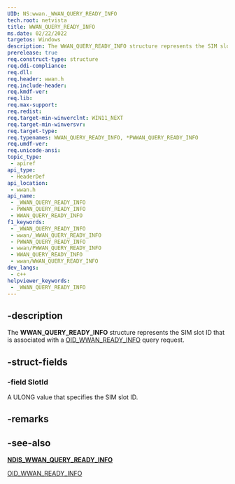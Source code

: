 ```yaml
---
UID: NS:wwan._WWAN_QUERY_READY_INFO
tech.root: netvista
title: WWAN_QUERY_READY_INFO
ms.date: 02/22/2022
targetos: Windows
description: The WWAN_QUERY_READY_INFO structure represents the SIM slot ID for OID_WWAN_READY_INFO query requests.
prerelease: true
req.construct-type: structure
req.ddi-compliance: 
req.dll: 
req.header: wwan.h
req.include-header: 
req.kmdf-ver: 
req.lib: 
req.max-support: 
req.redist: 
req.target-min-winverclnt: WIN11_NEXT
req.target-min-winversvr: 
req.target-type: 
req.typenames: WWAN_QUERY_READY_INFO, *PWWAN_QUERY_READY_INFO
req.umdf-ver: 
req.unicode-ansi: 
topic_type:
 - apiref
api_type:
 - HeaderDef
api_location:
 - wwan.h
api_name:
 - _WWAN_QUERY_READY_INFO
 - PWWAN_QUERY_READY_INFO
 - WWAN_QUERY_READY_INFO
f1_keywords:
 - _WWAN_QUERY_READY_INFO
 - wwan/_WWAN_QUERY_READY_INFO
 - PWWAN_QUERY_READY_INFO
 - wwan/PWWAN_QUERY_READY_INFO
 - WWAN_QUERY_READY_INFO
 - wwan/WWAN_QUERY_READY_INFO
dev_langs:
 - c++
helpviewer_keywords:
 - _WWAN_QUERY_READY_INFO
---
```


## -description

The **WWAN_QUERY_READY_INFO** structure represents the SIM slot ID that is associated with a [OID_WWAN_READY_INFO](/windows-hardware/drivers/network/oid-wwan-ready-info) query request.


## -struct-fields

### -field SlotId

A ULONG value that specifies the SIM slot ID.

## -remarks

## -see-also

[**NDIS_WWAN_QUERY_READY_INFO**](../ndiswwan/ns-ndiswwan-ndis_wwan_query_ready_info.md)

[OID_WWAN_READY_INFO](/windows-hardware/drivers/network/oid-wwan-ready-info)